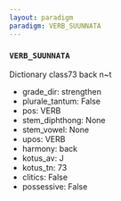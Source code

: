 ```yaml
---
layout: paradigm
paradigm: VERB_SUUNNATA
---
```

### ` VERB_SUUNNATA `

Dictionary class73 back n~t
* grade_dir: strengthen
* plurale_tantum: False
* pos: VERB
* stem_diphthong: None
* stem_vowel: None
* upos: VERB
* harmony: back
* kotus_av: J
* kotus_tn: 73
* clitics: False
* possessive: False

